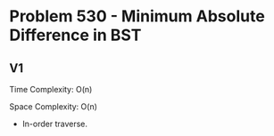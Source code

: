 # Problem 530 - Minimum Absolute Difference in BST

## V1

Time Complexity: O(n)

Space Complexity: O(n)

- In-order traverse.
